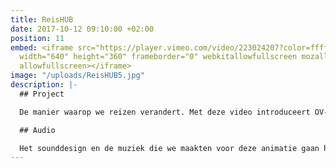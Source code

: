 ```yaml
---
title: ReisHUB
date: 2017-10-12 09:10:00 +02:00
position: 11
embed: <iframe src="https://player.vimeo.com/video/223024207?color=ffffff&title=0&byline=0&portrait=0"
  width="640" height="360" frameborder="0" webkitallowfullscreen mozallowfullscreen
  allowfullscreen></iframe>
image: "/uploads/ReisHUB5.jpg"
description: |-
  ## Project

  De manier waarop we reizen verandert. Met deze video introduceert OV-Bureau Q-link ReisHUB’s, een netwerk in Groningen en Drenthe om reizen gemakkelijker te maken.

  ## Audio

  Het sounddesign en de muziek die we maakten voor deze animatie gaan hand in hand: een dynamische, kleurrijke ondergrond van geluid die de frisse voice-over ondersteunt, zonder de aandacht af te leiden.
---
```


